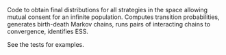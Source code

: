 
Code to obtain final distributions for all strategies in the space allowing mutual consent for an infinite population.
Computes transition probabilities, generates birth-death Markov chains, runs pairs of interacting chains to convergence, identifies ESS. 

See the tests for examples.
